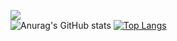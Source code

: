 ![](brain.gif)
<br>
![Anurag's GitHub stats](https://github-readme-stats.vercel.app/api?username=lilflex420&show_icons=true&theme=tokyonight)
[![Top Langs](https://github-readme-stats.vercel.app/api/top-langs/?username=lilflex420&layout=compact)](https://github.com/anuraghazra/github-readme-stats)
